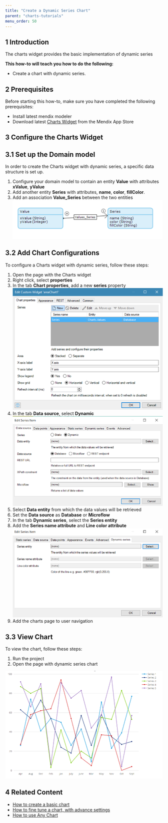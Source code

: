 ```yaml
---
title: "Create a Dynamic Series Chart"
parent: "charts-tutorials"
menu_order: 50
---
```


## 1 Introduction

The charts widget provides the basic implementation of dynamic series

**This how-to will teach you how to do the following:**

* Create a chart with dynamic series.

## 2 Prerequisites

Before starting this how-to, make sure you have completed the following prerequisites:

* Install latest mendix modeler
* Download latest [Charts Widget](https://appstore.home.mendix.com/link/app/105695/) from the Mendix App Store

## 3 Configure the Charts Widget

## 3.1 Set up the Domain model

In order to create the Charts widget with dynamic series, a specific data structure is set up.

1. Configure your domain model to contain an entity **Value** with attributes **xValue**, **yValue**  
1. Add another entity **Series** with attributes, **name**, **color**, **fillColor**.
1. Add an association **Value_Series** between the two entities  
![Values entity](attachments/charts/charts-dynamic-series-model.png)

## 3.2 Add Chart Configurations

To configure a Charts widget with dynamic series, follow these steps:

1. Open the page with the Charts widget
1. Right click, select **properties**
1. In the tab **Chart properties**, add a new **series** property  
![Chart Series](attachments/charts/charts-series.png)
1. In the tab **Data source**, select **Dynamic**  
![select Dynamic](attachments/charts/charts-dynamic-series-select.png)
1. Select **Data entity** from which the data values will be retrieved  
1. Set the **Data source** as **Database** or **Microflow**
1. In the tab **Dynamic series**, select the **Series entity**  
1. Add the **Series name attribute** and **Line color attribute**
![select Data Points](attachments/charts/charts-dynamic-series-attributes.png)
1. Add the charts page to user navigation  

## 3.3 View Chart

To view the chart, follow these steps:

1. Run the project  
1. Open the page with dynamic series chart  

![Dynamic Series Chart](attachments/charts/charts-dynamic-series-chart.png)

## 4 Related Content

* [How to create a basic chart](charts-basic-create)
* [How to fine tune a chart, with advance settings](charts-advanced-tuning)
* [How to use Any Chart](charts-any-usage)
